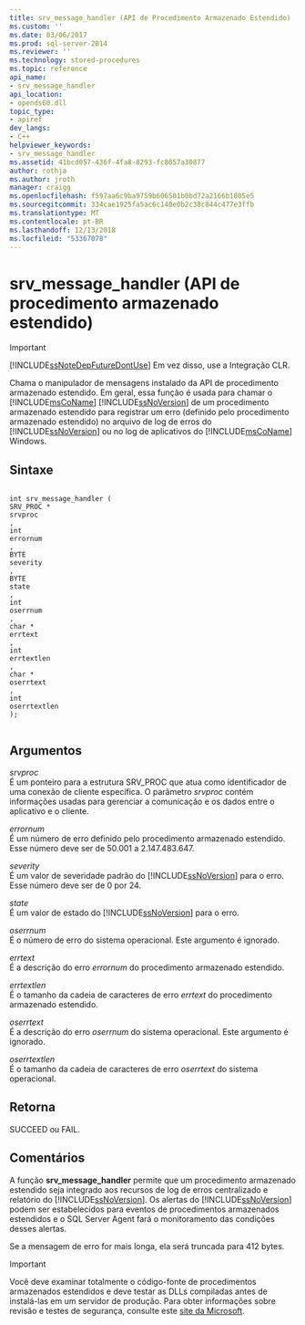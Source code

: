 ```yaml
---
title: srv_message_handler (API de Procedimento Armazenado Estendido) | Microsoft Docs
ms.custom: ''
ms.date: 03/06/2017
ms.prod: sql-server-2014
ms.reviewer: ''
ms.technology: stored-procedures
ms.topic: reference
api_name:
- srv_message_handler
api_location:
- opends60.dll
topic_type:
- apiref
dev_langs:
- C++
helpviewer_keywords:
- srv_message_handler
ms.assetid: 41bcd057-436f-4fa8-8293-fc8057a30877
author: rothja
ms.author: jroth
manager: craigg
ms.openlocfilehash: f597aa6c9ba9759b606501b0bd72a2166b1805e5
ms.sourcegitcommit: 334cae1925fa5ac6c140e0b2c38c844c477e3ffb
ms.translationtype: MT
ms.contentlocale: pt-BR
ms.lasthandoff: 12/13/2018
ms.locfileid: "53367078"
---
```

# <a name="srvmessagehandler-extended-stored-procedure-api"></a>srv_message_handler (API de procedimento armazenado estendido)
    
> [!IMPORTANT]  
>  [!INCLUDE[ssNoteDepFutureDontUse](../../includes/ssnotedepfuturedontuse-md.md)] Em vez disso, use a Integração CLR.  
  
 Chama o manipulador de mensagens instalado da API de procedimento armazenado estendido. Em geral, essa função é usada para chamar o [!INCLUDE[msCoName](../../includes/msconame-md.md)] [!INCLUDE[ssNoVersion](../../includes/ssnoversion-md.md)] de um procedimento armazenado estendido para registrar um erro (definido pelo procedimento armazenado estendido) no arquivo de log de erros do [!INCLUDE[ssNoVersion](../../includes/ssnoversion-md.md)] ou no log de aplicativos do [!INCLUDE[msCoName](../../includes/msconame-md.md)] Windows.  
  
## <a name="syntax"></a>Sintaxe  
  
```  
  
int srv_message_handler (  
SRV_PROC *  
srvproc  
,  
int  
errornum  
,  
BYTE   
severity  
,  
BYTE  
state  
,  
int  
oserrnum  
,  
char *  
errtext  
,  
int  
errtextlen  
,  
char *  
oserrtext  
,  
int  
oserrtextlen  
);  
  
```  
  
## <a name="arguments"></a>Argumentos  
 *srvproc*  
 É um ponteiro para a estrutura SRV_PROC que atua como identificador de uma conexão de cliente específica. O parâmetro *srvproc* contém informações usadas para gerenciar a comunicação e os dados entre o aplicativo e o cliente.  
  
 *errornum*  
 É um número de erro definido pelo procedimento armazenado estendido. Esse número deve ser de 50.001 a 2.147.483.647.  
  
 *severity*  
 É um valor de severidade padrão do [!INCLUDE[ssNoVersion](../../includes/ssnoversion-md.md)] para o erro. Esse número deve ser de 0 por 24.  
  
 *state*  
 É um valor de estado do [!INCLUDE[ssNoVersion](../../includes/ssnoversion-md.md)] para o erro.  
  
 *oserrnum*  
 É o número de erro do sistema operacional. Este argumento é ignorado.  
  
 *errtext*  
 É a descrição do erro *errornum* do procedimento armazenado estendido.  
  
 *errtextlen*  
 É o tamanho da cadeia de caracteres de erro *errtext* do procedimento armazenado estendido.  
  
 *oserrtext*  
 É a descrição do erro *oserrnum* do sistema operacional. Este argumento é ignorado.  
  
 *oserrtextlen*  
 É o tamanho da cadeia de caracteres de erro *oserrtext* do sistema operacional.  
  
## <a name="returns"></a>Retorna  
 SUCCEED ou FAIL.  
  
## <a name="remarks"></a>Comentários  
 A função **srv_message_handler** permite que um procedimento armazenado estendido seja integrado aos recursos de log de erros centralizado e relatório do [!INCLUDE[ssNoVersion](../../includes/ssnoversion-md.md)]. Os alertas do [!INCLUDE[ssNoVersion](../../includes/ssnoversion-md.md)] podem ser estabelecidos para eventos de procedimentos armazenados estendidos e o SQL Server Agent fará o monitoramento das condições desses alertas.  
  
 Se a mensagem de erro for mais longa, ela será truncada para 412 bytes.  
  
> [!IMPORTANT]  
>  Você deve examinar totalmente o código-fonte de procedimentos armazenados estendidos e deve testar as DLLs compiladas antes de instalá-las em um servidor de produção. Para obter informações sobre revisão e testes de segurança, consulte este [site da Microsoft](https://go.microsoft.com/fwlink/?LinkID=54761&amp;clcid=0x409https://msdn.microsoft.com/security/).  
  
  
